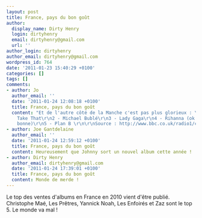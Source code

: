 ```yaml
---
layout: post
title: France, pays du bon goût
author:
  display_name: Dirty Henry
  login: dirtyhenry
  email: dirtyhenry@gmail.com
  url: ''
author_login: dirtyhenry
author_email: dirtyhenry@gmail.com
wordpress_id: 764
date: '2011-01-23 15:40:29 +0100'
categories: []
tags: []
comments:
- author: Jo
  author_email: ''
  date: '2011-01-24 12:08:18 +0100'
  title: France, pays du bon goût
  content: "Et de l'autre côté de la Manche c'est pas plus glorieux : \r\n\r\n1 -
    Take That\r\n2 - Michael Bublé\r\n3 - Lady Gaga\r\n4 - Rihanna (ok car elle est
    bonne)\r\n5 - Plan B \r\n\r\nSource : http://www.bbc.co.uk/radio1/chart/2010/albums"
- author: Joe Gantdelaine
  author_email: ''
  date: '2011-01-24 12:59:12 +0100'
  title: France, pays du bon goût
  content: Heureusement que Johnny sort un nouvel album cette année !
- author: Dirty Henry
  author_email: dirtyhenry@gmail.com
  date: '2011-01-24 17:39:01 +0100'
  title: France, pays du bon goût
  content: Monde de merde !
---
```

Le top des ventes d'albums en France en 2010 vient d'être publié.  Christophe Maé, Les Prêtres, Yannick Noah, Les Enfoirés et Zaz sont le top 5. Le monde va mal !
